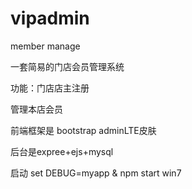 # vipadmin
member manage
 
 一套简易的门店会员管理系统
 
 功能：门店店主注册
 
 管理本店会员
 
 前端框架是 bootstrap  adminLTE皮肤
 
 后台是expree+ejs+mysql

 启动 set DEBUG=myapp & npm start win7

       
